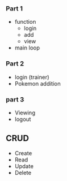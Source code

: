 ### Part 1
* function
  * login
  * add
  * view
* main loop

### Part 2
* login (trainer)
* Pokemon addition

### part 3
* Viewing 
* logout

## CRUD
* Create
* Read
* Update
* Delete